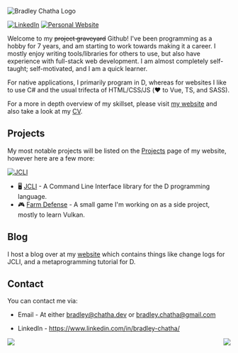 ![Bradley Chatha Logo](https://imgur.com/SI6m5hw.png)

[![LinkedIn](https://content.linkedin.com/content/dam/me/business/en-us/amp/brand-site/v2/bg/LI-Bug.svg.original.svg)](https://www.linkedin.com/in/bradley-chatha/)
[![Personal Website](https://i.imgur.com/TnstTii.png])](https://bradley.chatha.dev/?pk_campaign=github&pk_kwd=icon)

Welcome to my ~~project graveyard~~ Github! I've been programming as a hobby for 7 years, and am starting to work towards making it a career. I mostly enjoy writing tools/libraries for others to use, but also have experience with full-stack web development. I am almost completely self-taught; self-motivated, and I am a quick learner.

For native applications, I primarily program in D, whereas for websites I like to use C# and the usual trifecta of HTML/CSS/JS (❤️ to Vue, TS, and SASS).

For a more in depth overview of my skillset, please visit [my website](https://bradley.chatha.dev/?pk_campaign=github&pk_kwd=skillset) and also take a look at my [CV](https://github.com/BradleyChatha/CV/blob/master/build/cv_generic_modern.pdf).

## Projects

My most notable projects will be listed on the [Projects](https://bradley.chatha.dev/Projects) page of my website, however here are a few more:

[![JCLI](https://github-readme-stats.vercel.app/api/pin/?username=BradleyChatha&repo=jcli)](https://github.com/BradleyChatha/jcli)

* 🖥️ [JCLI](https://github.com/SealabJaster/jcli/tree/master/source/jaster/cli) - A Command Line Interface library for the D programming language.
* 🎮 [Farm Defense](https://github.com/BradleyChatha/farm_defense) - A small game I'm working on as a side project, mostly to learn Vulkan.

## Blog

I host a blog over at my [website](https://bradley.chatha.dev/Blog?pk_campaign=github&pk_kwd=direct) which contains things like change logs for JCLI, and a metaprogramming tutorial for D.

## Contact

You can contact me via:

* Email - At either [bradley@chatha.dev](mailto:bradley@chatha.dev) or [bradley.chatha@gmail.com](mailto:bradley.chatha@gmail.com)

* LinkedIn - https://www.linkedin.com/in/bradley-chatha/

<a href="https://github.com/anuraghazra/github-readme-stats">
  <img align="left" src="https://github-readme-stats.vercel.app/api?username=BradleyChatha&show_icons=true" />
</a>
<a href="https://github.com/anuraghazra/github-readme-stats">
  <img align="right" src="https://github-readme-stats.vercel.app/api/top-langs/?username=BradleyChatha" />
</a>
